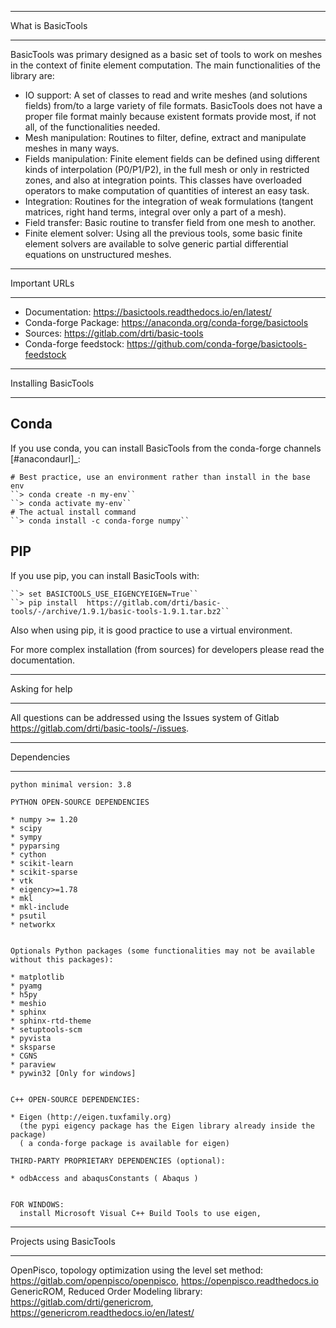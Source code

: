 ******************
What is BasicTools
******************

BasicTools was primary designed as a basic set of tools to work on meshes in the context of finite element computation.
The main functionalities of the library are:

* IO support: A set of classes to read and write meshes (and solutions fields) from/to a large variety of file formats. BasicTools does not have a proper file format mainly because existent formats provide most, if not all, of the functionalities needed.
* Mesh manipulation: Routines to filter, define, extract and manipulate meshes in many ways.
* Fields manipulation: Finite element fields can be defined using different kinds of interpolation (P0/P1/P2), in the full mesh or only in restricted zones, and also at integration points. This classes have overloaded operators to make computation of quantities of interest an easy task.
* Integration: Routines for the integration of weak formulations (tangent matrices, right hand terms, integral over only a part of a mesh).
* Field transfer: Basic routine to transfer field from one mesh to another.
* Finite element solver: Using all the previous tools, some basic finite element solvers are available to solve generic partial differential equations on unstructured meshes.

**************
Important URLs
**************

- Documentation: https://basictools.readthedocs.io/en/latest/
- Conda-forge Package: https://anaconda.org/conda-forge/basictools
- Sources: https://gitlab.com/drti/basic-tools
- Conda-forge feedstock: https://github.com/conda-forge/basictools-feedstock

*********************
Installing BasicTools
*********************

Conda
-----

If you use conda, you can install BasicTools from the conda-forge channels [#anacondaurl]_:

    # Best practice, use an environment rather than install in the base env
    ``> conda create -n my-env``
    ``> conda activate my-env``
    # The actual install command
    ``> conda install -c conda-forge numpy``

PIP
---

If you use pip, you can install BasicTools with:

    ``> set BASICTOOLS_USE_EIGENCYEIGEN=True``
    ``> pip install  https://gitlab.com/drti/basic-tools/-/archive/1.9.1/basic-tools-1.9.1.tar.bz2``

Also when using pip, it is good practice to use a virtual environment.

For more complex installation (from sources) for developers please read the documentation.

***************
Asking for help
***************

All questions can be addressed using the Issues system of Gitlab https://gitlab.com/drti/basic-tools/-/issues.


************
Dependencies
************

    python minimal version: 3.8

    PYTHON OPEN-SOURCE DEPENDENCIES

    * numpy >= 1.20
    * scipy
    * sympy
    * pyparsing
    * cython
    * scikit-learn
    * scikit-sparse
    * vtk
    * eigency>=1.78
    * mkl
    * mkl-include
    * psutil
    * networkx


    Optionals Python packages (some functionalities may not be available without this packages):

    * matplotlib
    * pyamg
    * h5py
    * meshio
    * sphinx
    * sphinx-rtd-theme
    * setuptools-scm
    * pyvista
    * sksparse
    * CGNS
    * paraview
    * pywin32 [Only for windows]


    C++ OPEN-SOURCE DEPENDENCIES:

    * Eigen (http://eigen.tuxfamily.org)
      (the pypi eigency package has the Eigen library already inside the package)
      ( a conda-forge package is available for eigen)

    THIRD-PARTY PROPRIETARY DEPENDENCIES (optional):

    * odbAccess and abaqusConstants ( Abaqus )


    FOR WINDOWS:
      install Microsoft Visual C++ Build Tools to use eigen,

*************************
Projects using BasicTools
*************************

OpenPisco, topology optimization using the level set method: https://gitlab.com/openpisco/openpisco, https://openpisco.readthedocs.io
GenericROM, Reduced Order Modeling library: https://gitlab.com/drti/genericrom, https://genericrom.readthedocs.io/en/latest/

